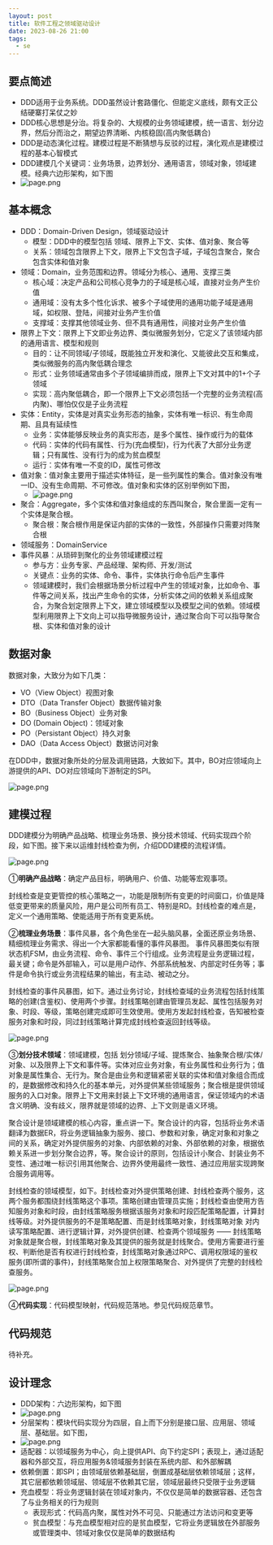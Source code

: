 ```yaml
---
layout: post
title: 软件工程之领域驱动设计
date: 2023-08-26 21:00
tags:
  - se
---
```


## 要点简述
- DDD适用于业务系统。DDD虽然设计套路僵化、但能定义底线，颇有文正公结硬寨打呆仗之妙
- DDD核心思想是分治。将复杂的、大规模的业务领域建模，统一语言、划分边界，然后分而治之，期望边界清晰、内核稳固(高内聚低耦合)
- DDD是动态演化过程。建模过程是不断猜想与反驳的过程，演化观点是建模过程的基本心智模式
- DDD建模几个关键词：业务场景，边界划分、通用语言，领域对象，领域建模。经典六边形架构，如下图
- ![page.png](https://raw.githubusercontent.com/niean/niean.github.io/master/images/20230826/ddd-arch-liubianxing.png)


## 基本概念
- DDD：Domain-Driven Design，领域驱动设计
    - 模型：DDD中的模型包括 领域、限界上下文、实体、值对象、聚合等
    - 关系：领域包含限界上下文，限界上下文包含子域，子域包含聚合，聚合包含实体和值对象
- 领域：Domain，业务范围和边界。领域分为核心、通用、支撑三类
    - 核心域：决定产品和公司核心竞争力的子域是核心域，直接对业务产生价值
    - 通用域：没有太多个性化诉求、被多个子域使用的通用功能子域是通用域，如权限、登陆，间接对业务产生价值
    - 支撑域：支撑其他领域业务、但不具有通用性，间接对业务产生价值
- 限界上下文：限界上下文即业务边界、类似微服务划分，它定义了该领域内部的通用语言、模型和规则
    - 目的：让不同领域/子领域，既能独立开发和演化、又能彼此交互和集成，类似微服务的高内聚低耦合理念
    - 形式：业务领域通常由多个子领域编排而成，限界上下文对其中的1+个子领域
    - 实现：高内聚低耦合，即一个限界上下文必须包括一个完整的业务流程(高内聚)、哪怕仅仅是子业务流程
- 实体：Entity，实体是对真实业务形态的抽象，实体有唯一标识、有生命周期、且具有延续性
    - 业务：实体能够反映业务的真实形态，是多个属性、操作或行为的载体
    - 代码：实体的代码有属性、行为(充血模型)，行为代表了大部分业务逻辑；只有属性、没有行为的成为贫血模型
    - 运行：实体有唯一不变的ID，属性可修改
- 值对象：值对象主要用于描述实体特征，是一些列属性的集合。值对象没有唯一ID、没有生命周期、不可修改。值对象和实体的区别举例如下图，
    - ![page.png](https://raw.githubusercontent.com/niean/niean.github.io/master/images/20230826/ddd-model-entryvo.jpg)
- 聚合：Aggregate，多个实体和值对象组成的东西叫聚合，聚合里面一定有一个实体是聚合根。
    - 聚合根：聚合根作用是保证内部的实体的一致性，外部操作只需要对阵聚合根
- 领域服务：DomainService
- 事件风暴：从琐碎到聚化的业务领域建模过程
    - 参与方：业务专家、产品经理、架构师、开发/测试
    - 关键点：业务的实体、命令、事件，实体执行命令后产生事件
    - 领域建模时，我们会根据场景分析过程中产生的领域对象，比如命令、事件等之间关系，找出产生命令的实体，分析实体之间的依赖关系组成聚合，为聚合划定限界上下文，建立领域模型以及模型之间的依赖。领域模型利用限界上下文向上可以指导微服务设计，通过聚合向下可以指导聚合根、实体和值对象的设计


## 数据对象
数据对象，大致分为如下几类：

- VO（View Object）视图对象
- DTO（Data Transfer Object）数据传输对象
- BO（Business Object）业务对象
- DO (Domain Object)：领域对象
- PO（Persistant Object）持久对象
- DAO（Data Access Object）数据访问对象

在DDD中，数据对象所处的分层及调用链路，大致如下。其中，BO对应领域向上游提供的API、DO对应领域向下游制定的SPI。

![page.png](https://raw.githubusercontent.com/niean/niean.github.io/master/images/20230826/ddd-model-data.jpg)


## 建模过程
DDD建模分为明确产品战略、梳理业务场景、换分技术领域、代码实现四个阶段，如下图。接下来以运维封线检查为例，介绍DDD建模的流程详情。

![page.png](https://raw.githubusercontent.com/niean/niean.github.io/master/images/20230826/ddd-model-steps.jpg)

①**明确产品战略**：确定产品目标，明确用户、价值、功能等宏观事项。

封线检查是变更管控的核心策略之一，功能是限制所有变更的时间窗口，价值是降低变更带来的质量风险，用户是公司所有员工、特别是RD。封线检查的难点是，定义一个通用策略、使能适用于所有变更系统。


②**梳理业务场景**：事件风暴，各个角色坐在一起头脑风暴，全面还原业务场景、精细梳理业务需求、得出一个大家都能看懂的事件风暴图。
事件风暴图类似有限状态机FSM，由业务流程、命令、事件三个行组成。业务流程是业务逻辑过程，最关键；命令是外部输入，可以是用户动作、外部系统触发、内部定时任务等；事件是命令执行或业务流程结果的输出，有主动、被动之分。

封线检查的事件风暴图，如下。通过业务讨论，封线检查域的业务流程包括封线策略的创建(含鉴权)、使用两个步骤。封线策略创建由管理员发起、属性包括服务对象、时段、等级，策略创建完成即可生效使用。使用方发起封线检查，告知被检查服务对象和时段，同过封线策略计算完成封线检查返回封线等级。

![page.png](https://raw.githubusercontent.com/niean/niean.github.io/master/images/20230826/ddd-model-event.jpg)


③**划分技术领域**：领域建模，包括 划分领域/子域、提炼聚合、抽象聚合根/实体/对象、以及限界上下文和事件等。实体对应业务对象，有业务属性和业务行为；值对象是属性集合、无行为。聚合是由业务和逻辑紧密关联的实体和值对象组合而成的，是数据修改和持久化的基本单元，对外提供某些领域服务；聚合根是提供领域服务的入口对象。限界上下文用来封装上下文环境的通用语言，保证领域内的术语含义明确、没有歧义，限界就是领域的边界、上下文则是语义环境。

聚合设计是领域建模的核心内容，重点讲一下。聚合设计的内容，包括将业务术语翻译为数据ER，将业务逻辑抽象为服务、接口、参数和对象，确定对象和对象之间的关系，确定对外提供服务的对象、内部依赖的对象、外部依赖的对象，根据依赖关系进一步划分聚合边界，等。聚合设计的原则，包括设计小聚合、封装业务不变性、通过唯一标识引用其他聚合、边界外使用最终一致性、通过应用层实现跨聚合服务调用等。

封线检查的领域模型，如下。封线检查对外提供策略创建、封线检查两个服务，这两个服务都围绕封线策略这个事项。策略创建由管理员实施；封线检查由使用方告知服务对象和时段，由封线策略服务根据该服务对象和时段匹配策略配置，计算封线等级。对外提供服务的不是策略配置、而是封线策略对象，封线策略对象 对内读写策略配置、进行逻辑计算，对外提供创建、检查两个领域服务 —— 封线策略对象就是聚合根，封线策略对象及其提供的服务就是封线聚合。使用方需要进行鉴权、判断他是否有权进行封线检查，封线策略对象通过RPC、调用权限域的鉴权服务(即所谓的事件)，封线策略聚合加上权限策略聚合、对外提供了完整的封线检查服务。

![page.png](https://raw.githubusercontent.com/niean/niean.github.io/master/images/20230826/ddd-model-model.jpg)


④**代码实现**：代码模型映射，代码规范落地。参见代码规范章节。


## 代码规范
待补充。


## 设计理念
- DDD架构：六边形架构，如下图
- ![page.png](https://raw.githubusercontent.com/niean/niean.github.io/master/images/20230826/ddd-arch-liubianxing.png)
- 分层架构：模块代码实现分为四层，自上而下分别是接口层、应用层、领域层、基础层。如下图，
- ![page.png](https://raw.githubusercontent.com/niean/niean.github.io/master/images/20230826/ddd-arch-fenceng.png)
- 适配器：以领域服务为中心，向上提供API、向下约定SPI；表现上，通过适配器和外部交互，将应用服务&领域服务封装在系统内部、和外部解耦
- 依赖倒置：即SPI；由领域层依赖基础层，倒置成基础层依赖领域层；这样，其它层都依赖领域层、领域层不依赖其它层，领域层最终只受限于业务逻辑
- 充血模型：将业务逻辑封装在领域对象内，不仅仅是简单的数据容器、还包含了与业务相关的行为规则
    - 表现形式：代码高内聚，属性对外不可见、只能通过方法访问和变更等
    - 贫血模型：与充血模型相对应的是贫血模型，它将业务逻辑放在外部服务或管理类中、领域对象仅仅是简单的数据结构
